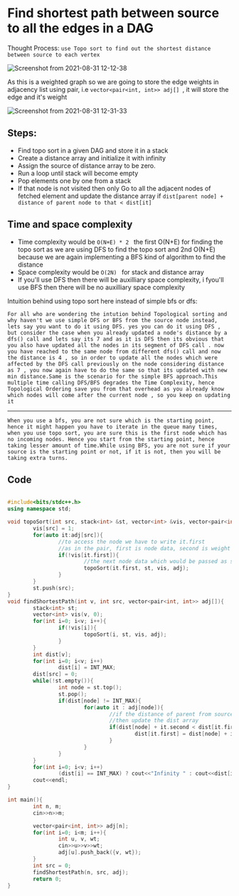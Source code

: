 # Find shortest path between source to all the edges in a DAG

Thought Process: ```use Topo sort to find out the shortest distance between source to each vertex ```

![Screenshot from 2021-08-31 12-12-38](https://user-images.githubusercontent.com/42698268/131455054-1f7e170c-70ee-45e4-bbed-d9517287e6bb.png)


As this is a weighted graph so we are going to store the edge weights in adjacency list using pair, i.e ```vector<pair<int, int>> adj[] ```, it will store the edge and it's weight


![Screenshot from 2021-08-31 12-31-33](https://user-images.githubusercontent.com/42698268/131457721-0eae33f3-96c7-4a2c-b885-6a2fd6947cc2.png)

## Steps:
* Find topo sort in a given DAG and store it in a stack
* Create a distance array and initialize it with infinity
* Assign the source of distance array to be zero.
* Run a loop until stack will become empty
* Pop elements one by one from a stack
* If that node is not visited then only Go to all the adjacent nodes of fetched element and update the distance array if ```dist[parent node] + distance of parent node to that < dist[it] ```

## Time and space complexity
* Time complexity would be ```O(N+E) * 2 ``` the first O(N+E) for finding the topo sort as we are using DFS to find the topo sort and 2nd O(N+E) because we are again implementing a BFS kind of algorithm to find the distance
* Space complexity would be ```O(2N) ``` for stack and distance array
* If you'll use DFS then there will be auxilliary space complexity, i fyou'll use BFS then there will be no auxilliary space complexity

Intuition behind using topo sort here instead of simple bfs or dfs:

``` For all who are wondering the intution behind Topological sorting and why haven't we use simple DFS or BFS from the source node instead, lets say you want to do it using DFS. yes you can do it using DFS , but consider the case when you already updated a node's distance by a dfs() call and lets say its 7 and as it is DFS then its obvious that you also have updated all the nodes in its segment of DFS call . now you have reached to the same node from different dfs() call and now the distance is 4 , so in order to update all the nodes which were affected by the DFS call previously on the node considering distance as 7 , you now again have to do the same so that its updated with new min distance.Same is the scenario for the simple BFS approach.This multiple time calling DFS/BFS degrades the Time Complexity, hence Topological Ordering save you from that overhead as you already know which nodes will come after the current node , so you keep on updating it  ```

---------

``` When you use a bfs, you are not sure which is the starting point, hence it might happen you have to iterate in the queue many times, when you use topo sort, you are sure this is the first node which has no incoming nodes. Hence you start from the starting point, hence taking lesser amount of time.While using BFS, you are not sure if your source is the starting point or not, if it is not, then you will be taking extra turns. ```




## Code

```cpp

#include<bits/stdc++.h>
using namespace std;

void topoSort(int src, stack<int> &st, vector<int> &vis, vector<pair<int, int>> adj[]){
        vis[src] = 1;
        for(auto it:adj[src]){
                //to access the node we have to write it.first
                //as in the pair, first is node data, second is weight
                if(!vis[it.first]){
                        //the next node data which would be passed as source would be it.first
                        topoSort(it.first, st, vis, adj);
                }
        }
        st.push(src);
}
void findShortestPath(int v, int src, vector<pair<int, int>> adj[]){
        stack<int> st;
        vector<int> vis(v, 0);
        for(int i=0; i<v; i++){
                if(!vis[i]){
                        topoSort(i, st, vis, adj);
                }
        }
        int dist[v];
        for(int i=0; i<v; i++)
                dist[i] = INT_MAX;
        dist[src] = 0;
        while(!st.empty()){
                int node = st.top();
                st.pop();
                if(dist[node] != INT_MAX){
                        for(auto it : adj[node]){
                                //if the distance of parent from source + dist of current edge is less than the distance already stored in the dist array
                                //then update the dist array
                                if(dist[node] + it.second < dist[it.first]){ //for the name of the node you've to write it.first
                                        dist[it.first] = dist[node] + it.second;
                                }
                        }
                }
        }
        for(int i=0; i<v; i++)
                (dist[i] == INT_MAX) ? cout<<"Infinity " : cout<<dist[i]<<" ";
        cout<<endl;
}

int main(){
        int n, m;
        cin>>n>>m;

        vector<pair<int, int>> adj[n];
        for(int i=0; i<m; i++){
                int u, v, wt;
                cin>>u>>v>>wt;
                adj[u].push_back({v, wt});
        }
        int src = 0;
        findShortestPath(n, src, adj);
        return 0;
}



```


























